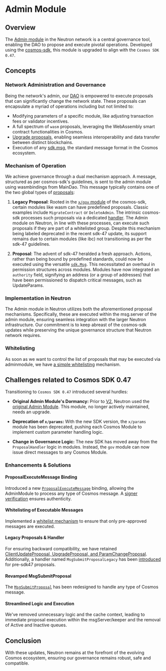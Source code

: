 # Admin Module

## Overview

The [Admin module](https://github.com/neutron-org/admin-module/tree/feat/admin-module-sdk47) in the Neutron network is a central governance tool, enabling the DAO to propose and execute pivotal operations. Developed using the [cosmos-sdk](https://github.com/cosmos/cosmos-sdk), this module is upgraded to align with the `Cosmos SDK 0.47`.


## Concepts

### Network Administration and Governance

Being the network's admin, our [DAO](/neutron/dao/overview) is empowered to execute proposals that can significantly change the network state. These proposals can encapsulate a myriad of operations including but not limited to:
- Modifying parameters of a specific module, like adjusting transaction fees or validator incentives.
- A full spectrum of `wasm` proposals, leveraging the WebAssembly smart contract functionalities in Cosmos.
- [Upgrade proposals](https://github.com/cosmos/cosmos-sdk/blob/main/x/upgrade/types/upgrade.pb.go), enabling seamless interoperability and data transfer between distinct blockchains.
- Execution of any [sdk.msg](https://github.com/cosmos/cosmos-sdk/tree/master/types), the standard message format in the Cosmos ecosystem.

### Mechanism of Operation

We achieve governance through a dual mechanism approach. A message, structured as per cosmos-sdk's guidelines, is sent to the admin module using wasmbindings from MainDao. This message typically contains one of the two global types of [proposals](https://github.com/cosmos/cosmos-sdk/tree/master/x/gov/spec):

1) **Legacy Proposal**: Rooted in the [`x/gov` module](https://github.com/cosmos/cosmos-sdk/tree/master/x/gov) of the cosmos-sdk, certain modules like wasm can have predefined proposals. Classic examples include `MigrateContract` or `DeleteAdmin`. The intrinsic cosmos-sdk processes such proposals via a dedicated [handler](https://github.com/cosmos/cosmos-sdk/tree/master/baseapp). The Admin module on Neutron, in line with these processes, can execute such proposals if they are part of a whitelisted group. Despite this mechanism being labeled deprecated in the recent sdk-47 update, its support remains due to certain modules (like ibc) not transitioning as per the sdk-47 guidelines.

2) **Proposal**: The advent of sdk-47 heralded a fresh approach. Actions, rather than being bound by predefined standards, could now be executed using the versatile [`sdk.Msg`](https://github.com/cosmos/cosmos-sdk/tree/master/types). This necessitated an overhaul in permission structures across modules. Modules have now integrated an `authority` field, signifying an address (or a group of addresses) that have been permissioned to dispatch critical messages, such as UpdateParams.

### Implementation in Neutron

The Admin module in Neutron utilizes both the aforementioned proposal mechanisms. Specifically, these are executed within the msg.server of the admin module, ensuring seamless integration with the larger Neutron infrastructure. Our commitment is to keep abreast of the cosmos-sdk updates while preserving the unique governance structure that Neutron network requires.

### Whitelisting
As soon as we want to control the list of proposals that may be executed via adminmodule, we have [a simple whitelisting](https://github.com/neutron-org/neutron/blob/update-sdk47/app/proposals_allowlisting.go) mechanism.

## Challenges related to Cosmos SDK 0.47

Transitioning to `Cosmos SDK 0.47` introduced several hurdles:

- **Original Admin Module's Dormancy:** Prior to [V2](https://github.com/neutron-org/neutron/releases/tag/v2.0.0), Neutron used the [original Admin Module](https://github.com/Ethernal-Tech/admin-module). This module, no longer actively maintained, needs an upgrade.

- **Deprecation of `x/params`:** With the new SDK version, the `x/params` module has been deprecated, pushing each Cosmos Module to implement custom parameter handling logic.

- **Change in Governance Logic:** The new SDK has moved away from the `ProposalHandler` logic in modules. Instead, the `gov` module can now issue direct messages to any Cosmos Module.

### Enhancements & Solutions

#### ProposalExecuteMessage Binding
Introduced a new [`ProposalExecuteMessage`](https://github.com/neutron-org/neutron/blob/261f47c30dcfc7cd51eef2b78bd770abd059208b/wasmbinding/bindings/msg.go#L105) binding, allowing the AdminModule to process any type of Cosmos message. A [signer verification](https://github.com/neutron-org/neutron/blob/261f47c30dcfc7cd51eef2b78bd770abd059208b/wasmbinding/message_plugin.go#L441) ensures authenticity.

#### Whitelisting of Executable Messages
Implemented a [whitelist mechanism](https://github.com/neutron-org/neutron/blob/261f47c30dcfc7cd51eef2b78bd770abd059208b/app/proposals_allowlisting.go#L48) to ensure that only pre-approved messages are executed.

#### Legacy Proposals & Handler
For ensuring backward compatibility, we have retained [ClientUpdateProposal, UpgradeProposal, and ParamChangeProposal](https://github.com/neutron-org/neutron/blob/261f47c30dcfc7cd51eef2b78bd770abd059208b/wasmbinding/bindings/msg.go#L102). Additionally, a handler named `MsgSubmitProposalLegacy` has been [introduced](https://github.com/neutron-org/admin-module/blob/feat/admin-module-sdk47/x/adminmodule/keeper/msg_server_submit_proposal_legacy.go) for pre-sdk47 proposals.

#### Revamped MsgSubmitProposal
The [`MsgSubmitProposal`](https://github.com/neutron-org/admin-module/blob/feat/admin-module-sdk47/x/adminmodule/keeper/msg_server_submit_proposal.go) has been redesigned to handle any type of Cosmos message.

#### Streamlined Logic and Execution
We've removed unnecessary logic and the cache context, leading to immediate proposal execution within the msgServer/keeper and the removal of Active and Inactive queues.

## Conclusion

With these updates, Neutron remains at the forefront of the evolving Cosmos ecosystem, ensuring our governance remains robust, safe and compatible.
